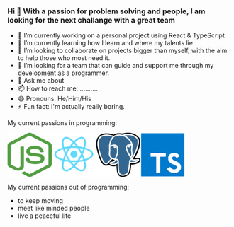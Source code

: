 ### Hi 👋 With a passion for problem solving and people, I am looking for the next challange with a great team

- 🔭 I’m currently working on a personal project using React & TypeScript
- 🌱 I’m currently learning how I learn and where my talents lie.
- 👯 I’m looking to collaborate on projects bigger than myself, with the aim to help those who most need it.
- 🤔 I’m looking for a team that can guide and support me through my development as a programmer.
- 💬 Ask me about
- 📫 How to reach me: ..........
- 😄 Pronouns: He/Him/His
- ⚡ Fun fact: I'm actually really boring.

My current passions in programming:

<div style="display:flex">
<img src="assets/nodejs-logo-FBE122E377-seeklogo.com.png" alt="nodejs-logo" width="100px" height="100px">
<img src="assets/react-logo.png" alt="react-logo" width="100px" height="100px">
<img src="assets/1200px-Postgresql_elephant.svg.png" alt="postgres-logo" width="100px" height="100px">
<img src="assets/typescript-1174965.webp" alt="typescript-logo" width="100px" height="100px">
</div>

My current passions out of programming:

- to keep moving
- meet like minded people
- live a peaceful life
